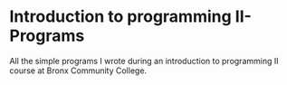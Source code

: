# Introduction to programming II-Programs
All the simple programs I wrote during an introduction to programming II course at Bronx Community College.
